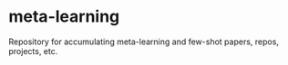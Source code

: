 # meta-learning
Repository for accumulating meta-learning and few-shot papers, repos, projects, etc. 
